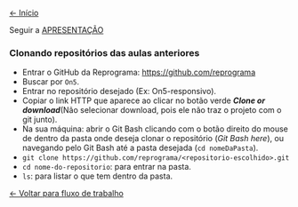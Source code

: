 [<- Início](../../README.md)

Seguir a <a href="https://docs.google.com/presentation/d/1mDWoTy_ZZelkk7HptAXKKPMxCKTSpfBfkATdw0DqPfM/edit?usp=sharing" target="_blank">APRESENTAÇÃO</a>

### Clonando repositórios das aulas anteriores
- Entrar o GitHub da Reprograma: https://github.com/reprograma
- Buscar por `On5`.
- Entrar no repositório desejado (Ex: On5-responsivo).
- Copiar o link HTTP que aparece ao clicar no botão verde ***Clone or download***(Não selecionar download, pois ele não traz o projeto com o git junto).
- Na sua máquina: abrir o Git Bash clicando com o botão direito do mouse de dentro da pasta onde deseja clonar o repositório (*Git Bash here*), ou navegando pelo Git Bash até a pasta desejada (`cd nomeDaPasta`).
- `git clone https://github.com/reprograma/<repositorio-escolhido>.git`
- `cd nome-do-repositorio`: para entrar na pasta.
- `ls`: para listar o que tem dentro da pasta.

[<- Voltar para fluxo de trabalho](../sobre-fluxo-de-trabalho.md)
